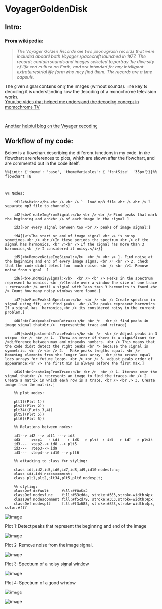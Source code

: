 # VoyagerGoldenDisk
## Intro:
### From wikipedia: 
> <i>The Voyager Golden Records are two phonograph records that were included aboard both Voyager spacecraft launched in 1977. The records contain sounds and images selected to portray the diversity of life and culture on Earth, and are intended for any intelligent extraterrestrial life form who may find them. The records are a time capsule.
    </i>
    
The given signal contains only the images (without sounds). The key to decoding it is understanding how the decoding of a monochrome television works. 
<br /> 
[Youtube video that helped me understand the decoding concept in momochrome TV]( https://www.youtube.com/watch?v=5yiJzNx6BCM&t=449s&ab_channel=EngineeringFunda)

<br /> 

[Another helpful blog on the Voyager decoding](https://boingboing.net/2017/09/05/how-to-decode-the-images-on-th.html)

## Workflow of my code:
Below is a flowchart describing the different functions in my code. In the flowchart are references to plots, which are shown after the flowchart, and are commented out in the code itself. 

```mermaid
%%{init: {'theme': 'base', 'themeVariables': { 'fontSize': '35px'}}}%%
flowchart TB



%% Nodes:

    id1[<b>Main:</b> <br /> <br /> 1. load mp3 file <br /> <br /> 2. separate mp3 file to channels]
    
    id2[<b>CreateImgFromSignal:</b> <br /> <br /> Find peaks that mark the beginning and end<br /> of each image in the signal.]
    
    id3[For every signal between two <br /> peaks of image signal:]
    
    id4{{<i>The start or end of image signal <br /> is noisy sometimes.<br /> <br />In these periods the spectrum <br /> of the signal has harmonics. <br /><br /> If the signal has more than 3 harmonics,<br /> I considered it noisy.</i>}}
    
    id5[<b>RemoveNoiseImgSignal:</b>  <br /> <br /> 1. Find noise at the beginning and end of every image signal <br /> <br /> 2. check that the code didnt detect too  much noise. <br /> <br />3. Remove noise from signal. ]
        
    id6[<b>FindNoisySignal:</b>  <br /> <br /> Peaks in the spectrum represent harmonics. <br />Iterate over a window the size of one trace + retrace<br /> until a signal with less than 3 harmonics is found.<br /> Count how many noisy windows were found.]
    
    id7[<b>FindPeaksInSpectrum:</b>  <br /> <br /> Create spectrum in signal using fft, and find peaks. <br />The peaks represent harmonics. If a signal has  harmonics,<br /> its considered noisy in the current problem.]
        
    id8[<b>FindpeaksTraceRetrace:</b> <br />  <br /> find peaks in image signal that<br />  representthe trace and retrace]
        
    id9[<b>AdjustmentsTracePeaks:</b> <br />  <br /> Adjust peaks in 3 steps: <br /> <br /> 1.	Throw an error if there is a significant <br />difference between max and minpeaks numbers. <br /> This means that the code didnt detect the right peaks <br /> because the signal is symmetric. <br /> <br /> 2.	Make peaks lengths equal. <br /> Removing elements from the longer locs array  <br />to create equal locs arrays for future loops. <br /> <br /> 3.	adjust peaks order of appearance:<br /> The first min is always before the first max.]
    
    id10[<b>CreateImgFromTrace:</b> <br />  <br /> 1. Iterate over the signal that<br /> represents an image to find the traces.<br /> 2. Create a matrix in which each row is a trace. <br /> <br /> 3. Create image from the matrix.]
    
    %% plot nodes:
   
    plt1((Plot 1)) 
    plt2((Plot 2)) 
    plt34((Plots 3,4)) 
    plt5((Plot 5)) 
    plt6((Plot 6)) 
    
    %% Relations between nodes: 
    
    id1--> id2 --> plt1 ---> id3
    id3 --- step1 --> id4  --> id5 --> plt2--> id6 --> id7 --> plt34
    id3---  step2--> id8 --> plt5
    id3---  step3--> id9
    id3---  step4--> id10 --> plt6 
    
    %% attaching to class for styling:
    
    class id1,id2,id5,id6,id7,id8,id9,id10 nodesfunc;
    class id3,id4 nodescomment;
    class plt1,plt2,plt34,plt5,plt6 nodesplt;
    
    %% styling:
    classDef default      fill:#f8a5c2
    classDef nodesfunc    fill:#63cdda, stroke:#333,stroke-width:4px
    classDef nodescomment fill:#f5cd79, stroke:#333,stroke-width:4px
    classDef nodesplt     fill:#f3a683, stroke:#333,stroke-width:4px, color:#fff

```


![image](https://user-images.githubusercontent.com/79848589/217568369-394ed8f8-3813-4b18-94d0-7d7732bb1752.png)

Plot 1: Detect peaks that represent the beginning and end of the image

![image](https://user-images.githubusercontent.com/79848589/217568463-17b69115-d930-4e7a-a372-fcf55fd14dd4.png)

Plot 2: Remove noise from the image signal.

![image](https://user-images.githubusercontent.com/79848589/217568539-ac9a4304-7e3a-4321-9af3-60c17738ac36.png)

Plot 3: Spectrum of a noisy signal window

![image](https://user-images.githubusercontent.com/79848589/217568601-0db87eb1-8fe8-4638-a8be-6fd047439db1.png)

Plot 4: Spectrum of a good window

![image](https://user-images.githubusercontent.com/79848589/217568860-673ba044-4394-41d7-a136-1cb6b9cd552f.png)

![image](https://user-images.githubusercontent.com/79848589/217568960-3b2a1b6d-02eb-476e-be4d-8f818279c76e.png)
